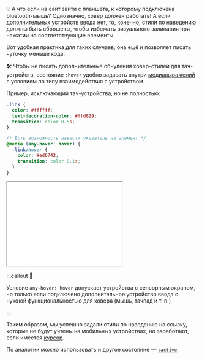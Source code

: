 💡 А что если на сайт зайти с планшета, к которому подключена bluetooth-мышь? Однозначно, ховер должен работать! А если дополнительных устройств ввода нет, то, конечно, стили по наведению должны быть сброшены, чтобы избежать визуального залипания при нажатии на соответствующие элементы.

Вот удобная практика для таких случаев, она ещё и позволяет писать чуточку меньше кода.

🛠 Чтобы не писать дополнительные обнуления ховер-стилей для тач-устройств, состояние `:hover` удобно задавать внутри [медиавыражений](/css/media) с условием по типу взаимодействия с устройством.

Пример, исключающий тач-устройства, но не полностью:

```css
.link {
  color: #ffffff;
  text-decoration-color: #ffd829;
  transition: color 0.5s;
}

/* Есть возможность навести указатель на элемент */
@media (any-hover: hover) {
  .link:hover {
    color: #ed6742;
    transition: color 0.1s;
  }
}
```

<iframe title="Ховер-эффект в медиавыражении" src="../demos/link-hover-media/" height="220"></iframe>

:::callout 🎁

Условие `any-hover: hover` допускает устройства с сенсорным экраном, но только если подключено дополнительное устройство ввода с нужной функциональностью для ховера (мышь, тачпад и т. п.)

:::

Таким образом, мы успешно задали стили по наведению на ссылку, которые не будут учтены на мобильных устройствах, но заработают, если имеется [курсор](/css/cursor).

По аналогии можно использовать и другое состояние — [`:active`](/css/active).
